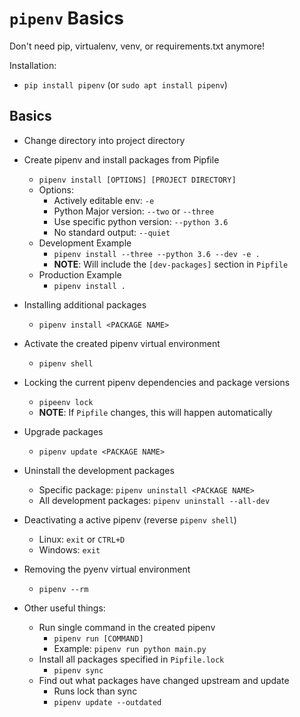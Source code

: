 # `pipenv` Basics

Don't need pip, virtualenv, venv, or requirements.txt anymore!

Installation:
  - `pip install pipenv` (or `sudo apt install pipenv`)

## Basics

- Change directory into project directory

- Create pipenv and install packages from Pipfile
  - `pipenv install [OPTIONS] [PROJECT DIRECTORY]`
  - Options:
    - Actively editable env: `-e`
    - Python Major version: `--two` or `--three`
    - Use specific python version: `--python 3.6`
    - No standard output: `--quiet`
  - Development Example
    - `pipenv install --three --python 3.6 --dev -e .`
    - **NOTE**: Will include the `[dev-packages]` section in `Pipfile`
  - Production Example
    - `pipenv install .`

- Installing additional packages
  - `pipenv install <PACKAGE NAME>`
  
- Activate the created pipenv virtual environment
  - `pipenv shell`

- Locking the current pipenv dependencies and package versions
  - `pipeenv lock`
  - **NOTE**: If `Pipfile` changes, this will happen automatically

- Upgrade packages
  - `pipenv update <PACKAGE NAME>`

- Uninstall the development packages
  - Specific package: `pipenv uninstall <PACKAGE NAME>`
  - All development packages: `pipenv uninstall --all-dev`

- Deactivating a active pipenv (reverse `pipenv shell`)
  - Linux: `exit` or `CTRL+D`
  - Windows: `exit`

- Removing the pyenv virtual environment
  - `pipenv --rm`


- Other useful things:
  - Run single command in the created pipenv
    - `pipenv run [COMMAND]`
    - Example: `pipenv run python main.py`
  - Install all packages specified in `Pipfile.lock`
    - `pipenv sync`
  - Find out what packages have changed upstream and update
    - Runs lock than sync
    - `pipenv update --outdated`